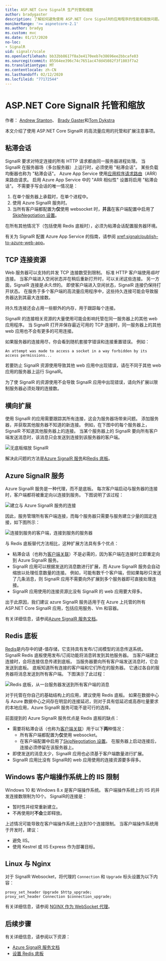 ```yaml
---
title: ASP.NET Core SignalR 生产托管和缩放
author: bradygaster
description: 了解如何避免使用 ASP.NET Core SignalR的应用程序的性能和缩放问题。
monikerRange: '>= aspnetcore-2.1'
ms.author: bradyg
ms.custom: mvc
ms.date: 01/17/2020
no-loc:
- SignalR
uid: signalr/scale
ms.openlocfilehash: bb32bb8617f8a3e4170eeb7e38696ee2bbcafe03
ms.sourcegitcommit: 85564ee396c74c7651ac47dd45082f3f1803f7a2
ms.translationtype: MT
ms.contentlocale: zh-CN
ms.lasthandoff: 02/12/2020
ms.locfileid: "77172544"
---
```

# <a name="aspnet-core-signalr-hosting-and-scaling"></a>ASP.NET Core SignalR 托管和缩放

作者： [Andrew Stanton](https://twitter.com/anurse)、 [Brady Gaster](https://twitter.com/bradygaster)和[Tom Dykstra](https://github.com/tdykstra)

本文介绍了使用 ASP.NET Core SignalR 的高流量应用的托管和扩展注意事项。

## <a name="sticky-sessions"></a>粘滞会话

SignalR 要求对特定连接的所有 HTTP 请求都由同一服务器进程处理。 当 SignalR 在服务器场（多台服务器）上运行时，必须使用 "粘滞会话"。 某些负载均衡器也称为 "粘滞会话"。 Azure App Service 使用[应用程序请求路由](https://docs.microsoft.com/iis/extensions/planning-for-arr/application-request-routing-version-2-overview)（ARR）来路由请求。 启用 Azure App Service 中的 "ARR 相似性" 设置将启用 "粘滞会话"。 不需要手写会话的唯一情况是：

1. 在单个服务器上承载时，在单个进程中。
1. 使用 Azure SignalR 服务时。
1. 当所有客户端都配置为**仅**使用 websocket 时，**并且**在客户端配置中启用了[SkipNegotiation 设置](xref:signalr/configuration#configure-additional-options)。

在所有其他情况下（包括使用 Redis 底板时），必须为粘滞会话配置服务器环境。

有关为 SignalR 配置 Azure App Service 的指南，请参阅 <xref:signalr/publish-to-azure-web-app>。

## <a name="tcp-connection-resources"></a>TCP 连接资源

Web 服务器可以支持的并发 TCP 连接数受到限制。 标准 HTTP 客户端使用*临时*连接。 当客户端进入空闲状态并在稍后重新打开时，可以关闭这些连接。 另一方面，SignalR 连接是*永久性*的。 即使客户端进入空闲状态，SignalR 连接仍保持打开状态。 在服务于多个客户端的高流量应用程序中，这些持久连接可能会导致服务器达到其最大连接数。

持久性连接还会占用一些额外的内存，用于跟踪每个连接。

SignalR 的连接相关资源的大量使用可能会影响托管在同一服务器上的其他 web 应用程序。 当 SignalR 打开并保存最近可用的 TCP 连接时，同一服务器上的其他 web 应用也不会有更多的可用连接。

如果服务器的连接用尽，你会看到随机套接字错误和连接重置错误。 例如：

```
An attempt was made to access a socket in a way forbidden by its access permissions...
```

若要防止 SignalR 资源使用导致其他 web 应用中出现错误，请在不同于其他 web 应用的服务器上运行 SignalR。

为了使 SignalR 的资源使用不会导致 SignalR 应用中出现错误，请向外扩展以限制服务器必须处理的连接数。

## <a name="scale-out"></a>横向扩展

使用 SignalR 的应用需要跟踪其所有连接，这会为服务器场带来问题。 添加服务器，并获取其他服务器不知道的新连接。 例如，在下图中的每个服务器上，SignalR 不知道其他服务器上的连接。 当某个服务器上的 SignalR 要向所有客户端发送消息时，该消息只会发送到连接到该服务器的客户端。

![无底板缩放 SignalR](scale/_static/scale-no-backplane.png)

解决此问题的方法是[Azure SignalR 服务](#azure-signalr-service)和[Redis 底板](#redis-backplane)。

## <a name="azure-signalr-service"></a>Azure SignalR 服务

Azure SignalR 服务是一种代理，而不是底板。 每次客户端启动与服务器的连接时，客户端都将被重定向以连接到服务。 下图说明了该过程：

![建立与 Azure SignalR 服务的连接](scale/_static/azure-signalr-service-one-connection.png)

因此，服务管理所有客户端连接，而每个服务器只需要与服务建立少量的固定连接，如下图所示：

![连接到服务的客户端，连接到服务的服务器](scale/_static/azure-signalr-service-multiple-connections.png)

与 Redis 底板替代方法相比，这种扩展方法具有多个优点：

* 粘滞会话（也称为[客户端关联](/iis/extensions/configuring-application-request-routing-arr/http-load-balancing-using-application-request-routing#step-3---configure-client-affinity)）不是必需的，因为客户端在连接时立即重定向到 Azure SignalR 服务。
* SignalR 应用可以根据发送的消息数进行扩展，而 Azure SignalR 服务会自动缩放以处理任意数量的连接。 例如，可能有数千个客户端，但如果每秒只发送了几条消息，则 SignalR 应用不需要向外扩展到多个服务器即可直接处理连接。
* SignalR 应用使用的连接资源比没有 SignalR 的 web 应用要大得多。

出于此原因，我们建议 azure SignalR 服务适用于在 Azure 上托管的所有 ASP.NET Core SignalR 应用，包括应用服务、Vm 和容器。

有关详细信息，请参阅[Azure SignalR 服务文档](/azure/azure-signalr/signalr-overview)。

## <a name="redis-backplane"></a>Redis 底板

[Redis](https://redis.io/)是内存中的键-值存储，它支持具有发布/订阅模型的消息传送系统。 SignalR Redis 底板使用发布/订阅功能将消息转发到其他服务器。 当客户端建立连接时，会将连接信息传递到底板。 当服务器要向所有客户端发送消息时，它会发送到底板。 底板知道所有连接的客户端和它们所在的服务器。 它通过各自的服务器将消息发送到所有客户端。 下图演示了此过程：

![Redis 底板，从一台服务器发送到所有客户端的消息](scale/_static/redis-backplane.png)

对于托管在你自己的基础结构上的应用，建议使用 Redis 底板。 如果在数据中心与 Azure 数据中心之间存在明显的连接延迟，则对于具有低延迟或高吞吐量要求的本地应用，Azure SignalR 服务可能不是可行的选择。

前面提到的 Azure SignalR 服务优点是 Redis 底板的缺点：

* 需要将粘滞会话（也称为[客户端关联](/iis/extensions/configuring-application-request-routing-arr/http-load-balancing-using-application-request-routing#step-3---configure-client-affinity)）用于以下**两**种情况：
  * 所有客户端都配置为**仅**使用 websocket。
  * 在客户端配置中启用了[SkipNegotiation 设置](xref:signalr/configuration#configure-additional-options)。 
   在服务器上启动连接后，连接必须停留在该服务器上。
* 即使发送的消息太少，SignalR 应用也必须基于客户端数量进行扩展。
* SignalR 应用比没有 SignalR的 web 应用使用的连接资源要多得多。

## <a name="iis-limitations-on-windows-client-os"></a>Windows 客户端操作系统上的 IIS 限制

Windows 10 和 Windows 8.x 是客户端操作系统。 客户端操作系统上的 IIS 的并发连接数限制为10个。 SignalR的连接是：

* 暂时性并经常重新建立。
* 不再使用时**不会**立即释放。

上述情况可能导致在客户端操作系统上达到10个连接限制。 当客户端操作系统用于开发时，建议：

* 避免 IIS。
* 使用 Kestrel 或 IIS Express 作为部署目标。

## <a name="linux-with-nginx"></a>Linux 与 Nginx

对于 SignalR Websocket，将代理的 `Connection` 和 `Upgrade` 标头设置为以下内容：

```nginx
proxy_set_header Upgrade $http_upgrade;
proxy_set_header Connection $connection_upgrade;
```

有关详细信息，请参阅 [NGINX 作为 WebSocket 代理](https://www.nginx.com/blog/websocket-nginx/)。

## <a name="next-steps"></a>后续步骤

有关详细信息，请参阅以下资源：

* [Azure SignalR 服务文档](/azure/azure-signalr/signalr-overview)
* [设置 Redis 底板](xref:signalr/redis-backplane)
